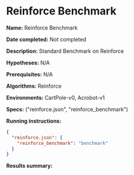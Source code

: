 # Reinforce Benchmark

**Name:** Reinforce Benchmark

**Date completed:** Not completed

**Description:** Standard Benchmark on Reinforce

**Hypotheses:** N/A

**Prerequisites:** N/A

**Algorithms:** Reinforce

**Environments:** CartPole-v0, Acrobot-v1

**Specs:** ("reinforce.json", "reinforce_benchmark")

**Running instructions:**
```json
{
  "reinforce.json": {
    "reinforce_benchmark": "benchmark"
  }
}
```
**Results summary:**

